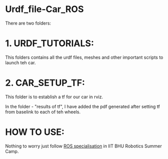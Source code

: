 # Urdf_file-Car_ROS
There are two folders:
# 1. URDF_TUTORIALS:<br>
This folders contains all the urdf files, meshes and other important scripts to launch teh car.
# 2. CAR_SETUP_TF:<br>
This folder is to establish a tf for our car in rviz.

In the folder - "results of tf", I have added the pdf generated after setting tf from baselink to each of teh wheels.

# HOW TO USE:
Nothing to worry just follow <a href = "https://github.com/Robotics-Club-IIT-BHU/ROS-SummerCamp21/tree/final/Task2/Subpart1">ROS specialisation</a> in IIT BHU Robotics Summer Camp.
